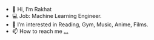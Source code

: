 - 👋 Hi, I’m Rakhat
- 💻 Job: Machine Learning Engineer.
- 👀 I’m interested in Reading, Gym, Music, Anime, Films.
- 📫 How to reach me [...](https://www.instagram.com/rakhinator/)


<!---
R3iwan/R3iwan is a ✨ special ✨ repository because its `README.md` (this file) appears on your GitHub profile.
You can click the Preview link to take a look at your changes.
--->
